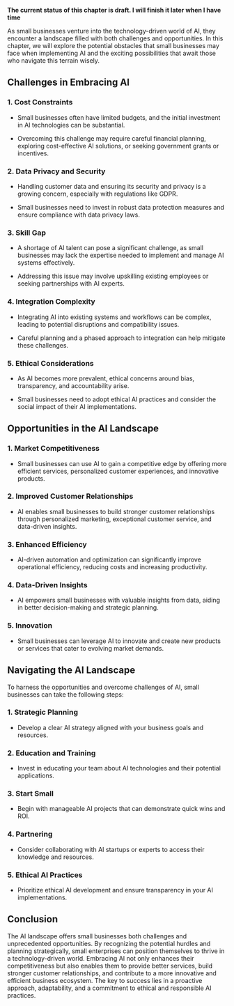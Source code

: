 **The current status of this chapter is draft. I will finish it later when I have time**

As small businesses venture into the technology-driven world of AI, they encounter a landscape filled with both challenges and opportunities. In this chapter, we will explore the potential obstacles that small businesses may face when implementing AI and the exciting possibilities that await those who navigate this terrain wisely.

**Challenges in Embracing AI**
------------------------------

### **1. Cost Constraints**

* Small businesses often have limited budgets, and the initial investment in AI technologies can be substantial.

* Overcoming this challenge may require careful financial planning, exploring cost-effective AI solutions, or seeking government grants or incentives.

### **2. Data Privacy and Security**

* Handling customer data and ensuring its security and privacy is a growing concern, especially with regulations like GDPR.

* Small businesses need to invest in robust data protection measures and ensure compliance with data privacy laws.

### **3. Skill Gap**

* A shortage of AI talent can pose a significant challenge, as small businesses may lack the expertise needed to implement and manage AI systems effectively.

* Addressing this issue may involve upskilling existing employees or seeking partnerships with AI experts.

### **4. Integration Complexity**

* Integrating AI into existing systems and workflows can be complex, leading to potential disruptions and compatibility issues.

* Careful planning and a phased approach to integration can help mitigate these challenges.

### **5. Ethical Considerations**

* As AI becomes more prevalent, ethical concerns around bias, transparency, and accountability arise.

* Small businesses need to adopt ethical AI practices and consider the social impact of their AI implementations.

**Opportunities in the AI Landscape**
-------------------------------------

### **1. Market Competitiveness**

* Small businesses can use AI to gain a competitive edge by offering more efficient services, personalized customer experiences, and innovative products.

### **2. Improved Customer Relationships**

* AI enables small businesses to build stronger customer relationships through personalized marketing, exceptional customer service, and data-driven insights.

### **3. Enhanced Efficiency**

* AI-driven automation and optimization can significantly improve operational efficiency, reducing costs and increasing productivity.

### **4. Data-Driven Insights**

* AI empowers small businesses with valuable insights from data, aiding in better decision-making and strategic planning.

### **5. Innovation**

* Small businesses can leverage AI to innovate and create new products or services that cater to evolving market demands.

**Navigating the AI Landscape**
-------------------------------

To harness the opportunities and overcome challenges of AI, small businesses can take the following steps:

### **1. Strategic Planning**

* Develop a clear AI strategy aligned with your business goals and resources.

### **2. Education and Training**

* Invest in educating your team about AI technologies and their potential applications.

### **3. Start Small**

* Begin with manageable AI projects that can demonstrate quick wins and ROI.

### **4. Partnering**

* Consider collaborating with AI startups or experts to access their knowledge and resources.

### **5. Ethical AI Practices**

* Prioritize ethical AI development and ensure transparency in your AI implementations.

**Conclusion**
--------------

The AI landscape offers small businesses both challenges and unprecedented opportunities. By recognizing the potential hurdles and planning strategically, small enterprises can position themselves to thrive in a technology-driven world. Embracing AI not only enhances their competitiveness but also enables them to provide better services, build stronger customer relationships, and contribute to a more innovative and efficient business ecosystem. The key to success lies in a proactive approach, adaptability, and a commitment to ethical and responsible AI practices.
